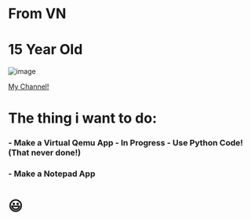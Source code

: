 # From VN

# 15 Year Old

![image](https://user-images.githubusercontent.com/63274635/208919937-91999148-476b-4645-9949-641c7783f34d.png)

[My Channel!](https://www.youtube.com/channel/UCHLN1cnuBhRvPBgrhARqp2A)

# The thing i want to do: 
### - Make a Virtual Qemu App - In Progress - Use Python Code! (That never done!)
### - Make a Notepad App

# 😃

